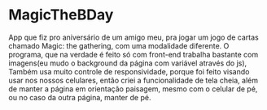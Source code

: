 # MagicTheBDay
App que fiz pro aniversário de um amigo meu, pra jogar um jogo de cartas chamado Magic: the gathering, com uma modalidade diferente.
O programa, que na verdade é feito só com front-end trabalha bastante com imagens(eu mudo o background da página com variável através do js),
Também usa muito controle de responsividade, porque foi feito visando usar nos nossos celulares, então criei a funcionalidade de
tela cheia, além de manter a página em orientação paisagem, mesmo com o celular de pé, ou no caso da outra página, manter de pé.

